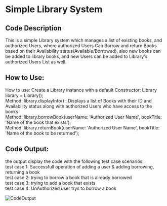 # Simple Library System

## Code Description
This is a simple Library system which manages a list of existing books, and authorized Users, where authorized Users Can Borrow and return Books
based on their Availability status(Available/Borrowed), also new books can be added to library books, and new Users can be added to Library's authorized Users List as well.  

## How to Use:  
How to use: Create a Library instance with a default Constructor: Library library = Library();  
Method: library.displayInfo() : Displays a list of Books with their ID and Availability status along with
				                        authorized Users who have access to the books  
Method: library.borrowBook(userName: 'Authorized User Name', bookTitle: 'Name of the book that exists');  
Method: library.returnBook(userName: 'Authorized User Name', bookTitle: 'Name of the book to be returned');  

## Code Output:  
the output display the code with the following test case scenarios:  
test case 1: Successfull operation of adding a user & adding borrowing, returning a book  
test case 2: trying to borrow a book that is already borrowed  
test case 3: trying to add a book that exists  
test case 4: UnAuthorized user trys to borrow a book  

![CodeOutput](https://github.com/user-attachments/assets/0c6c1503-f9ce-45cc-b0dc-add3efc90091)
